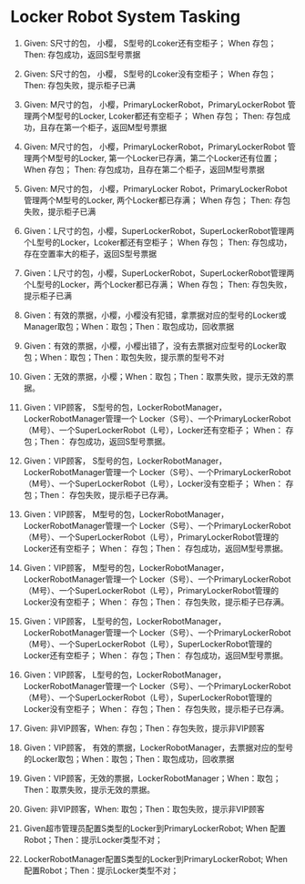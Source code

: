 # Locker Robot System Tasking

1. Given: S尺寸的包， 小樱， S型号的Lcoker还有空柜子； When 存包； Then: 存包成功，返回S型号票据

2. Given:  S尺寸的包， 小樱， S型号的Lcoker没有空柜子； When 存包； Then: 存包失败，提示柜子已满

3. Given:  M尺寸的包， 小樱，PrimaryLockerRobot，PrimaryLockerRobot 管理两个M型号的Locker, Lcoker都还有空柜子； When 存包； Then: 存包成功，且存在第一个柜子，返回M型号票据

4. Given:  M尺寸的包， 小樱，PrimaryLockerRobot，PrimaryLockerRobot 管理两个M型号的Locker, 第一个Locker已存满，第二个Locker还有位置； When 存包； Then: 存包成功，且存在第二个柜子，返回M型号票据

5. Given:  M尺寸的包， 小樱，PrimaryLocker Robot，PrimaryLockerRobot 管理两个M型号的Locker, 两个Locker都已存满； When 存包； Then: 存包失败，提示柜子已满

6. Given：L尺寸的包，小樱，SuperLockerRobot，SuperLockerRobot管理两个L型号的Locker，Lcoker都还有空柜子； When 存包； Then: 存包成功，存在空置率大的柜子，返回S型号票据
7. Given：L尺寸的包，小樱，SuperLockerRobot，SuperLockerRobot管理两个L型号的Locker，两个Locker都已存满； When 存包； Then: 存包失败，提示柜子已满
8. Given：有效的票据，小樱，小樱没有犯错，拿票据对应的型号的Locker或Manager取包；When：取包；Then：取包成功，回收票据
9. Given：有效的票据，小樱，小樱出错了，没有去票据对应型号的Locker取包；When：取包；Then：取包失败，提示票的型号不对
10. Given：无效的票据，小樱；When：取包；Then：取票失败，提示无效的票据。
11. Given：VIP顾客， S型号的包，LockerRobotManager，LockerRobotManager管理一个 Locker（S号）、一个PrimaryLockerRobot（M号）、一个SuperLockerRobot（L号），Locker还有空柜子； When： 存包；Then： 存包成功，返回S型号票据。
12. Given：VIP顾客， S型号的包，LockerRobotManager，LockerRobotManager管理一个 Locker（S号）、一个PrimaryLockerRobot（M号）、一个SuperLockerRobot（L号），Locker没有空柜子； When： 存包；Then： 存包失败，提示柜子已存满。
13. Given：VIP顾客， M型号的包，LockerRobotManager，LockerRobotManager管理一个 Locker（S号）、一个PrimaryLockerRobot（M号）、一个SuperLockerRobot（L号），PrimaryLockerRobot管理的Locker还有空柜子； When： 存包；Then： 存包成功，返回M型号票据。
14. Given：VIP顾客， M型号的包，LockerRobotManager，LockerRobotManager管理一个 Locker（S号）、一个PrimaryLockerRobot（M号）、一个SuperLockerRobot（L号），PrimaryLockerRobot管理的Locker没有空柜子； When： 存包；Then： 存包失败，提示柜子已存满。
15. Given：VIP顾客， L型号的包，LockerRobotManager，LockerRobotManager管理一个 Locker（S号）、一个PrimaryLockerRobot（M号）、一个SuperLockerRobot（L号），SuperLockerRobot管理的Locker还有空柜子； When： 存包；Then： 存包成功，返回M型号票据。
16. Given：VIP顾客， L型号的包，LockerRobotManager，LockerRobotManager管理一个 Locker（S号）、一个PrimaryLockerRobot（M号）、一个SuperLockerRobot（L号），SuperLockerRobot管理的Locker没有空柜子； When： 存包；Then： 存包失败，提示柜子已存满。
17. Given: 非VIP顾客，When: 存包；Then：存包失败，提示非VIP顾客
18.  Given：VIP顾客， 有效的票据，LockerRobotManager，去票据对应的型号的Locker取包；When：取包；Then：取包成功，回收票据
19. Given：VIP顾客，无效的票据，LockerRobotManager；When：取包；Then：取票失败，提示无效的票据。
20. Given: 非VIP顾客，When: 取包；Then：取包失败，提示非VIP顾客
21. Given超市管理员配置S类型的Locker到PrimaryLockerRobot; When 配置Robot；Then：提示Locker类型不对；
22. LockerRobotManager配置S类型的Locker到PrimaryLockerRobot; When 配置Robot；Then：提示Locker类型不对；







